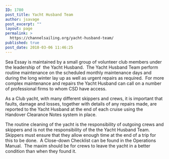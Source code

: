 ```yaml
---
ID: 1780
post_title: Yacht Husband Team
author: jsavage
post_excerpt: ""
layout: page
permalink: >
  https://channelsailing.org/yacht-husband-team/
published: true
post_date: 2018-03-06 11:46:25
---
```

Sea Essay is maintained by a small group of volunteer club members under the leadership of&nbsp; the Yacht Husband.&nbsp; The Yacht Husband Team perform routine maintenance on the scheduled monthly maintenance days and during the long winter lay up as well as urgent repairs as required.&nbsp; For more complex maintenance and repairs the Yacht Husband can call on a number of professional firms to whom CSD have access.

As a Club yacht, with many different skippers and crews, it is important that faults, damage and losses, together with details of any repairs made, are reported to the Yacht Husband at the end of each cruise using the Handover Clearance Notes system in place.

The routine cleaning of the yacht is the responsibility of outgoing crews and skippers and is not the responsibility of the the Yacht Husband Team.&nbsp; Skippers must ensure that they allow enough time at the end of a trip for this to be done.&nbsp; A Close-down Checklist can be found in the Operations Manual.&nbsp; The maxim should be for crews to leave the yacht in a better condition than when they found it.